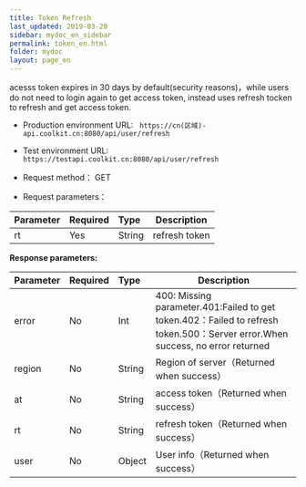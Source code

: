 ```yaml
---
title: Token Refresh
last_updated: 2019-03-20
sidebar: mydoc_en_sidebar
permalink: token_en.html
folder: mydoc
layout: page_en
---
```


acesss token expires in 30 days by default(security reasons)，while users do not need to login again to get access token, instead uses refresh tocken to refresh and get access token.

- Production environment URL: ``` https://cn(区域)-api.coolkit.cn:8080/api/user/refresh``` 

- Test environment URL: ``` https://testapi.coolkit.cn:8080/api/user/refresh``` 

- Request method： GET

- Request parameters：

|Parameter|Required|Type|Description|
|:----    |:---|:----- |-----   |
|rt     |Yes  |String | refresh token |

**Response parameters:**

|Parameter|Required|Type|Description|
|:----    |:---|:----- |-----   |
|error |No  |Int | 400: Missing parameter.401:Failed to get token.402：Failed to refresh token.500：Server error.When success, no error returned |
|region |No  |String | Region of server（Returned when success）  |
|at |No  |String | access token（Returned when success）  |
|rt |No  |String | refresh token（Returned when success）  |
|user |No  |Object | User info（Returned when success）  |


